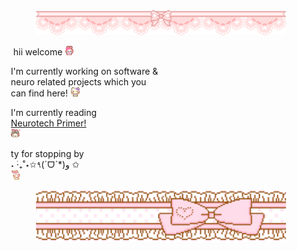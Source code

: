 <div align="center">
  <img src="./img/banner1.gif" width="400">
</div>

&nbsp;&nbsp;&nbsp;&nbsp;hii welcome <img src="./img/welcome.gif" width="15">

&nbsp;&nbsp;&nbsp;I'm currently working on software &  
&nbsp;&nbsp;&nbsp;neuro related projects which you  
&nbsp;&nbsp;&nbsp;can find here! <img src="./img/nodnod.gif" width="15">

&nbsp;&nbsp;&nbsp;I'm currently reading  
&nbsp;&nbsp;&nbsp;<a href="https://www.goodreads.com/book/show/59784109-the-neurotech-primer">Neurotech Primer!</a>  
&nbsp;&nbsp;&nbsp;<img src="./img/yeahhh.webp" width="15">

&nbsp;&nbsp;&nbsp;ty for stopping by  
&nbsp;&nbsp;&nbsp;˖ ࣪‧₊˚⋆✩٩(ˊᗜˋ*)و ✩  
&nbsp;&nbsp;&nbsp;<img src="./img/bye.gif" width="15">

<div align="center">
  <img src="./img/bannerbottom.gif" width="400">
</div>

